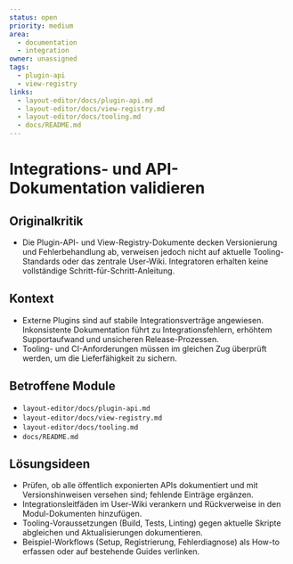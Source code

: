 ```yaml
---
status: open
priority: medium
area:
  - documentation
  - integration
owner: unassigned
tags:
  - plugin-api
  - view-registry
links:
  - layout-editor/docs/plugin-api.md
  - layout-editor/docs/view-registry.md
  - layout-editor/docs/tooling.md
  - docs/README.md
---
```


# Integrations- und API-Dokumentation validieren

## Originalkritik
- Die Plugin-API- und View-Registry-Dokumente decken Versionierung und Fehlerbehandlung ab, verweisen jedoch nicht auf aktuelle Tooling-Standards oder das zentrale User-Wiki. Integratoren erhalten keine vollständige Schritt-für-Schritt-Anleitung.

## Kontext
- Externe Plugins sind auf stabile Integrationsverträge angewiesen. Inkonsistente Dokumentation führt zu Integrationsfehlern, erhöhtem Supportaufwand und unsicheren Release-Prozessen.
- Tooling- und CI-Anforderungen müssen im gleichen Zug überprüft werden, um die Lieferfähigkeit zu sichern.

## Betroffene Module
- `layout-editor/docs/plugin-api.md`
- `layout-editor/docs/view-registry.md`
- `layout-editor/docs/tooling.md`
- `docs/README.md`

## Lösungsideen
- Prüfen, ob alle öffentlich exponierten APIs dokumentiert und mit Versionshinweisen versehen sind; fehlende Einträge ergänzen.
- Integrationsleitfäden im User-Wiki verankern und Rückverweise in den Modul-Dokumenten hinzufügen.
- Tooling-Voraussetzungen (Build, Tests, Linting) gegen aktuelle Skripte abgleichen und Aktualisierungen dokumentieren.
- Beispiel-Workflows (Setup, Registrierung, Fehlerdiagnose) als How-to erfassen oder auf bestehende Guides verlinken.
